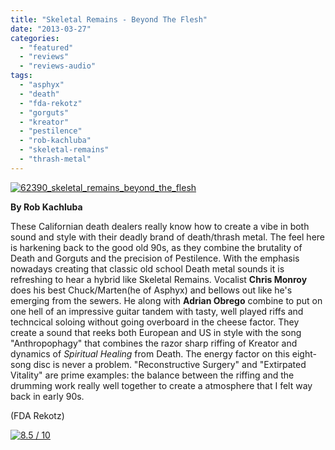 ```yaml
---
title: "Skeletal Remains - Beyond The Flesh"
date: "2013-03-27"
categories: 
  - "featured"
  - "reviews"
  - "reviews-audio"
tags: 
  - "asphyx"
  - "death"
  - "fda-rekotz"
  - "gorguts"
  - "kreator"
  - "pestilence"
  - "rob-kachluba"
  - "skeletal-remains"
  - "thrash-metal"
---
```


[![62390_skeletal_remains_beyond_the_flesh](http://www.hellbound.ca/wp-content/uploads/2013/03/62390_skeletal_remains_beyond_the_flesh.jpg)](http://www.hellbound.ca/wp-content/uploads/2013/03/62390_skeletal_remains_beyond_the_flesh.jpg)

**By Rob Kachluba**

These Californian death dealers really know how to create a vibe in both sound and style with their deadly brand of death/thrash metal. The feel here is harkening back to the good old 90s, as they combine the brutality of Death and Gorguts and the precision of Pestilence. With the emphasis nowadays creating that classic old school Death metal sounds it is refreshing to hear a hybrid like Skeletal Remains. Vocalist **Chris Monroy** does his best Chuck/Marten(he of Asphyx) and bellows out like he's emerging from the sewers. He along with **Adrian Obrego** combine to put on one hell of an impressive guitar tandem with tasty, well played riffs and techncical soloing without going overboard in the cheese factor. They create a sound that reeks both European and US in style with the song "Anthropophagy" that combines the razor sharp riffing of Kreator and dynamics of _Spiritual Healing_ from Death. The energy factor on this eight-song disc is never a problem. "Reconstructive Surgery" and "Extirpated Vitality" are prime examples: the balance between the riffing and the drumming work really well together to create a atmosphere that I felt way back in early 90s.

(FDA Rekotz)

[![8.5 / 10](http://www.hellbound.ca/wp-content/uploads/2009/08/review851.png)](http://www.hellbound.ca/wp-content/uploads/2009/08/review851.png)
